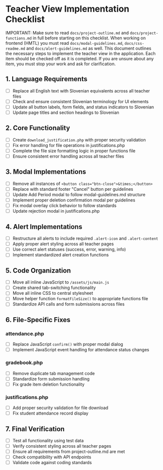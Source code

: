 # Teacher View Implementation Checklist

IMPORTANT:
Make sure to read `docs/project-outline.md` and `docs/project-functions.md` in full before starting on this checklist.
When working on frontend (HMTL) you must read `docs/modal-guidelines.md`, `docs/css-readme.md` and
`docs/alert-guidelines.md` as well. This document outlines the necessary steps to implement the teacher view in the
application. Each item should be checked off as it is completed. If you are unsure about any item, you must stop your
work and ask for clarification.

## 1. Language Requirements

- [ ] Replace all English text with Slovenian equivalents across all teacher files
- [ ] Check and ensure consistent Slovenian terminology for UI elements
- [ ] Update all button labels, form fields, and status indicators to Slovenian
- [ ] Update page titles and section headings to Slovenian

## 2. Core Functionality

- [ ] Create `download_justification.php` with proper security validation
- [ ] Fix error handling for file operations in justifications.php
- [ ] Complete the file size formatting logic in proper functions file
- [ ] Ensure consistent error handling across all teacher files

## 3. Modal Implementations

- [ ] Remove all instances of `<button class="btn-close">&times;</button>`
- [ ] Replace with standard footer "Cancel" button per guidelines
- [ ] Update Add Period modal to follow modal-guidelines.md structure
- [ ] Implement proper deletion confirmation modal per guidelines
- [ ] Fix modal overlay click behavior to follow standards
- [ ] Update rejection modal in justifications.php

## 4. Alert Implementations

- [ ] Restructure all alerts to include required `.alert-icon` and `.alert-content`
- [ ] Apply proper alert styling across all teacher pages
- [ ] Use correct alert statuses (success, error, warning, info)
- [ ] Implement standardized alert creation functions

## 5. Code Organization

- [ ] Move all inline JavaScript to `/assets/js/main.js`
- [ ] Create shared tab-switching functionality
- [ ] Move all inline CSS to central stylesheet
- [ ] Move helper function `formatFileSize()` to appropriate functions file
- [ ] Standardize API calls and form submissions across files

## 6. File-Specific Fixes

### attendance.php

- [ ] Replace JavaScript `confirm()` with proper modal dialog
- [ ] Implement JavaScript event handling for attendance status changes

### gradebook.php

- [ ] Remove duplicate tab management code
- [ ] Standardize form submission handling
- [ ] Fix grade item deletion functionality

### justifications.php

- [ ] Add proper security validation for file download
- [ ] Fix student attendance record display

## 7. Final Verification

- [ ] Test all functionality using test data
- [ ] Verify consistent styling across all teacher pages
- [ ] Ensure all requirements from project-outline.md are met
- [ ] Check compatibility with API endpoints
- [ ] Validate code against coding standards
